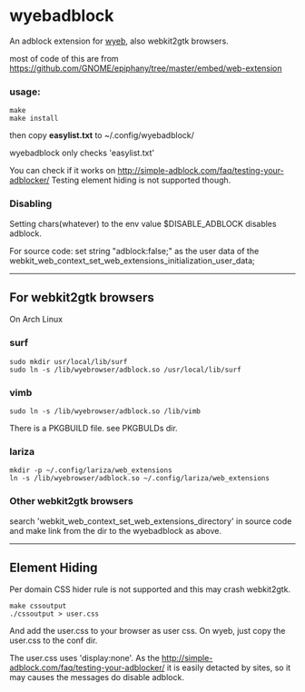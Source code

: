 # wyebadblock
An adblock extension for [wyeb](https://github.com/jun7/wyeb), also webkit2gtk browsers.

most of code of this are from https://github.com/GNOME/epiphany/tree/master/embed/web-extension


### usage:

	make
	make install

then
copy **easylist.txt** to ~/.config/wyebadblock/

wyebadblock only checks 'easylist.txt'


You can check if it works on http://simple-adblock.com/faq/testing-your-adblocker/
Testing element hiding is not supported though.

### Disabling

Setting chars(whatever) to the env value $DISABLE_ADBLOCK disables adblock.

For source code:
set string "adblock:false;" as the user data of the
webkit_web_context_set_web_extensions_initialization_user_data;


---


## For webkit2gtk browsers
On Arch Linux

### surf
	sudo mkdir usr/local/lib/surf
	sudo ln -s /lib/wyebrowser/adblock.so /usr/local/lib/surf

### vimb

	sudo ln -s /lib/wyebrowser/adblock.so /lib/vimb

There is a PKGBUILD file. see PKGBULDs dir.

### lariza

	mkdir -p ~/.config/lariza/web_extensions
	ln -s /lib/wyebrowser/adblock.so ~/.config/lariza/web_extensions


### Other webkit2gtk browsers

search 'webkit_web_context_set_web_extensions_directory' in source code
and make link from the dir to the wyebadblock as above.


---


## Element Hiding
Per domain CSS hider rule is not supported and this may crash webkit2gtk.

	make cssoutput
	./cssoutput > user.css

And add the user.css to your browser as user css.
On wyeb, just copy the user.css to the conf dir.

The user.css uses 'display:none'. As the http://simple-adblock.com/faq/testing-your-adblocker/
it is easily detacted by sites, so it may causes the messages do disable adblock.


